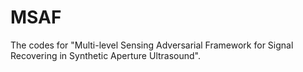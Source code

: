 # MSAF
The codes for "Multi-level Sensing Adversarial Framework for Signal Recovering in Synthetic Aperture Ultrasound".
